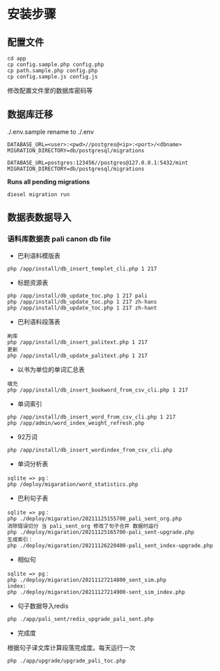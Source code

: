 # 安装步骤

## 配置文件
```
cd app
cp config.sample.php config.php
cp path.sample.php config.php
cp config.sample.js config.js
```

修改配置文件里的数据库密码等

## 数据库迁移

./.env.sample rename to ./.env

```dash
DATABASE_URL=<user>:<pwd>//postgres@<ip>:<port>/<dbname>
MIGRATION_DIRECTORY=db/postgresql/migrations
```

```dash
DATABASE_URL=postgres:123456//postgres@127.0.0.1:5432/mint
MIGRATION_DIRECTORY=db/postgresql/migrations
```

**Runs all pending migrations**
```
diesel migration run
```

## 数据表数据导入

### 语料库数据表 pali canon db file 

- 巴利语料模版表

```dash
php /app/install/db_insert_templet_cli.php 1 217
```

- 标题资源表
```
php /app/install/db_update_toc.php 1 217 pali
php /app/install/db_update_toc.php 1 217 zh-hans
php /app/install/db_update_toc.php 1 217 zh-hant
```

- 巴利语料段落表
```
刷库 
php /app/install/db_insert_palitext.php 1 217
更新 
php /app/install/db_update_palitext.php 1 217
```

- 以书为单位的单词汇总表
```
填充 
php /app/install/db_insert_bookword_from_csv_cli.php 1 217
```

- 单词索引
```
php /app/install/db_insert_word_from_csv_cli.php 1 217
php /app/admin/word_index_weight_refresh.php
```

- 92万词
```
php /app/install/db_insert_wordindex_from_csv_cli.php
```

- 单词分析表
```
sqlite => pg： 
php /deploy/migaration/word_statistics.php
```

- 巴利句子表
```
sqlite => pg： 
php ./deploy/migaration/20211125155700_pali_sent_org.php
消除错误切分 当 pali_sent_org 修改了句子合并 数据时运行 
php ./deploy/migaration/20211125165700-pali_sent-upgrade.php
生成索引： 
php ./deploy/migaration/20211126220400-pali_sent_index-upgrade.php
```

- 相似句
```
sqlite => pg：
php ./deploy/migaration/20211127214800_sent_sim.php
index:
php ./deploy/migaration/20211127214900-sent_sim_index.php
```

- 句子数据导入redis
```
php ./app/pali_sent/redis_upgrade_pali_sent.php
```

- 完成度

根据句子译文库计算段落完成度。每天运行一次
```
php ./app/upgrade/upgrade_pali_toc.php
```